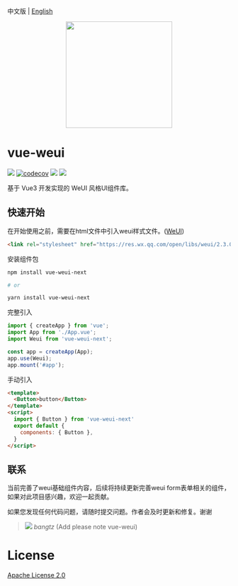 中文版 | [English](./README.md)

<div align=center>
<img src=https://raw.githubusercontent.com/bangtz/vue-weui/main/vue-weui.png height=240px />
</div>

# vue-weui

[![](https://shields.io/github/package-json/v/bangtz/vue-weui/master/packages/vue-weui)](https://github.com/bangtz/vue-weui/tree/master/packages/vue-weui)
[![codecov](https://codecov.io/gh/bangtz/vue-weui/graph/badge.svg?token=6TNVSF7OYT)](https://codecov.io/gh/bangtz/vue-weui)
[![](https://img.shields.io/badge/language-vue-orange.svg)](https://vuejs.org/)
![](https://img.shields.io/npm/l/vue-weui-next.svg)

基于 Vue3 开发实现的 WeUI 风格UI组件库。

## 快速开始

在开始使用之前，需要在html文件中引入weui样式文件。([WeUI](https://github.com/Tencent/weui))

```html
<link rel="stylesheet" href="https://res.wx.qq.com/open/libs/weui/2.3.0/weui.min.css"/>
```

安装组件包

```bash
npm install vue-weui-next

# or

yarn install vue-weui-next
```

完整引入

```ts
import { createApp } from 'vue';
import App from './App.vue';
import Weui from 'vue-weui-next';

const app = createApp(App);
app.use(Weui);
app.mount('#app');
```

手动引入

```html
<template>
  <Button>button</Button>
</template>
<script>
  import { Button } from 'vue-weui-next'
  export default {
    components: { Button },
  }
</script>
```

## 联系

当前完善了weui基础组件内容，后续将持续更新完善weui form表单相关的组件，如果对此项目感兴趣，欢迎一起贡献。

如果您发现任何代码问题，请随时提交问题。作者会及时更新和修复。谢谢

> ![](https://open.weixin.qq.com/zh_CN/htmledition/res/assets/res-design-download/icon16_wx_logo.png) *bangtz* (Add please note vue-weui)

# License

[Apache License 2.0](LICENSE)